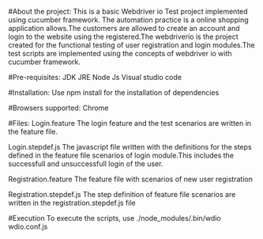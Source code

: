 #About the project:
This is a basic Webdriver io Test project implemented using cucumber framework.
The automation practice is a online shopping application allows.The customers are allowed to create an account and login to the website using the registered.The webdriverio is the project created for the functional testing of user registration and login modules.The test scripts are implemented using the concepts of webdriver io with cucumber framework.

#Pre-requisites:
JDK
JRE
Node Js
Visual studio code

#Installation:
Use npm install for the installation of dependencies

#Browsers supported:
Chrome

#Files:
Login.feature
The login feature and the test scenarios are written in the feature file.

Login.stepdef.js
The javascript file written with the definitions for the steps defined in the feature file scenarios of login module.This includes the successfull and unsuccessfull login of the user.

Registration.feature
The feature file with scenarios of new user registration

Registration.stepdef.js
The step definition of feature file scenarios are written in the registration.stepdef.js file

#Execution
To execute the scripts, use ./node_modules/.bin/wdio wdio.conf.js
